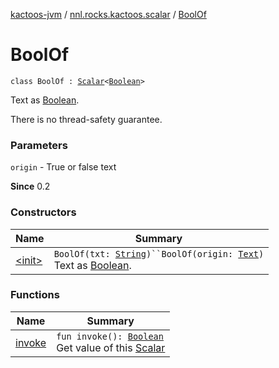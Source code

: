 [kactoos-jvm](../../index.md) / [nnl.rocks.kactoos.scalar](../index.md) / [BoolOf](./index.md)

# BoolOf

`class BoolOf : `[`Scalar`](../../nnl.rocks.kactoos/-scalar/index.md)`<`[`Boolean`](https://kotlinlang.org/api/latest/jvm/stdlib/kotlin/-boolean/index.html)`>`

Text as [Boolean](https://kotlinlang.org/api/latest/jvm/stdlib/kotlin/-boolean/index.html).

There is no thread-safety guarantee.

### Parameters

`origin` - True or false text

**Since**
0.2

### Constructors

| Name | Summary |
|---|---|
| [&lt;init&gt;](-init-.md) | `BoolOf(txt: `[`String`](https://kotlinlang.org/api/latest/jvm/stdlib/kotlin/-string/index.html)`)``BoolOf(origin: `[`Text`](../../nnl.rocks.kactoos/-text/index.md)`)`<br>Text as [Boolean](https://kotlinlang.org/api/latest/jvm/stdlib/kotlin/-boolean/index.html). |

### Functions

| Name | Summary |
|---|---|
| [invoke](invoke.md) | `fun invoke(): `[`Boolean`](https://kotlinlang.org/api/latest/jvm/stdlib/kotlin/-boolean/index.html)<br>Get value of this [Scalar](../../nnl.rocks.kactoos/-scalar/index.md) |
